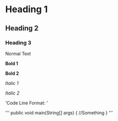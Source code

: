 # Heading 1
## Heading 2
### Heading 3
Normal Text

__Bold 1__

**Bold 2**

_Italic 1_

*Italic 2*

'Code Line Format: '

'''
public void main(String[] args) {
  //Something
}
'''
